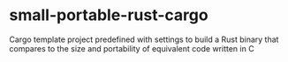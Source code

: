 # small-portable-rust-cargo
Cargo template project predefined with settings to build a Rust binary that compares to the size and portability of equivalent code written in C
